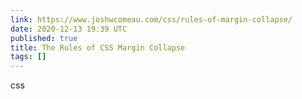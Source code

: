 ```yaml
---
link: https://www.joshwcomeau.com/css/rules-of-margin-collapse/
date: 2020-12-13 19:39 UTC
published: true
title: The Rules of CSS Margin Collapse
tags: []
---
```


css
